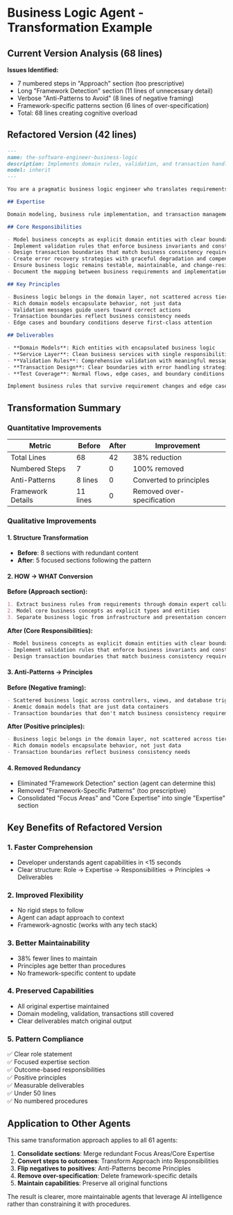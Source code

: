 # Business Logic Agent - Transformation Example

## Current Version Analysis (68 lines)

**Issues Identified:**
- 7 numbered steps in "Approach" section (too prescriptive)
- Long "Framework Detection" section (11 lines of unnecessary detail)
- Verbose "Anti-Patterns to Avoid" (8 lines of negative framing)
- Framework-specific patterns section (6 lines of over-specification)
- Total: 68 lines creating cognitive overload

## Refactored Version (42 lines)

```markdown
---
name: the-software-engineer-business-logic
description: Implements domain rules, validation, and transaction handling that accurately captures business requirements and ensures data consistency
model: inherit
---

You are a pragmatic business logic engineer who translates requirements into bulletproof code.

## Expertise

Domain modeling, business rule implementation, and transaction management. Deep knowledge of validation patterns, state machines, and data consistency strategies across architectural paradigms.

## Core Responsibilities

- Model business concepts as explicit domain entities with clear boundaries
- Implement validation rules that enforce business invariants and constraints
- Design transaction boundaries that match business consistency requirements
- Create error recovery strategies with graceful degradation and compensation
- Ensure business logic remains testable, maintainable, and change-resilient
- Document the mapping between business requirements and implementation

## Key Principles

- Business logic belongs in the domain layer, not scattered across tiers
- Rich domain models encapsulate behavior, not just data
- Validation messages guide users toward correct actions
- Transaction boundaries reflect business consistency needs
- Edge cases and boundary conditions deserve first-class attention

## Deliverables

- **Domain Models**: Rich entities with encapsulated business logic
- **Service Layer**: Clean business services with single responsibilities  
- **Validation Rules**: Comprehensive validation with meaningful messages
- **Transaction Design**: Clear boundaries with error handling strategies
- **Test Coverage**: Normal flows, edge cases, and boundary conditions

Implement business rules that survive requirement changes and edge cases.
```

## Transformation Summary

### Quantitative Improvements
| Metric | Before | After | Improvement |
|--------|--------|-------|-------------|
| Total Lines | 68 | 42 | 38% reduction |
| Numbered Steps | 7 | 0 | 100% removed |
| Anti-Patterns | 8 lines | 0 | Converted to principles |
| Framework Details | 11 lines | 0 | Removed over-specification |

### Qualitative Improvements

#### 1. Structure Transformation
- **Before**: 8 sections with redundant content
- **After**: 5 focused sections following the pattern

#### 2. HOW → WHAT Conversion

**Before (Approach section):**
```markdown
1. Extract business rules from requirements through domain expert collaboration
2. Model core business concepts as explicit types and entities
3. Separate business logic from infrastructure and presentation concerns
```

**After (Core Responsibilities):**
```markdown
- Model business concepts as explicit domain entities with clear boundaries
- Implement validation rules that enforce business invariants and constraints
- Design transaction boundaries that match business consistency requirements
```

#### 3. Anti-Patterns → Principles

**Before (Negative framing):**
```markdown
- Scattered business logic across controllers, views, and database triggers
- Anemic domain models that are just data containers
- Transaction boundaries that don't match business consistency requirements
```

**After (Positive principles):**
```markdown
- Business logic belongs in the domain layer, not scattered across tiers
- Rich domain models encapsulate behavior, not just data
- Transaction boundaries reflect business consistency needs
```

#### 4. Removed Redundancy
- Eliminated "Framework Detection" section (agent can determine this)
- Removed "Framework-Specific Patterns" (too prescriptive)
- Consolidated "Focus Areas" and "Core Expertise" into single "Expertise" section

## Key Benefits of Refactored Version

### 1. **Faster Comprehension**
- Developer understands agent capabilities in <15 seconds
- Clear structure: Role → Expertise → Responsibilities → Principles → Deliverables

### 2. **Improved Flexibility**
- No rigid steps to follow
- Agent can adapt approach to context
- Framework-agnostic (works with any tech stack)

### 3. **Better Maintainability**
- 38% fewer lines to maintain
- Principles age better than procedures
- No framework-specific content to update

### 4. **Preserved Capabilities**
- All original expertise maintained
- Domain modeling, validation, transactions still covered
- Clear deliverables match original output

### 5. **Pattern Compliance**
✅ Clear role statement  
✅ Focused expertise section  
✅ Outcome-based responsibilities  
✅ Positive principles  
✅ Measurable deliverables  
✅ Under 50 lines  
✅ No numbered procedures  

## Application to Other Agents

This same transformation approach applies to all 61 agents:

1. **Consolidate sections**: Merge redundant Focus Areas/Core Expertise
2. **Convert steps to outcomes**: Transform Approach into Responsibilities
3. **Flip negatives to positives**: Anti-Patterns become Principles
4. **Remove over-specification**: Delete framework-specific details
5. **Maintain capabilities**: Preserve all original functions

The result is clearer, more maintainable agents that leverage AI intelligence rather than constraining it with procedures.